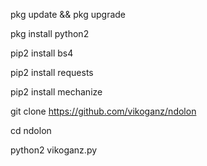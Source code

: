 pkg update && pkg upgrade

 pkg install python2

 pip2 install bs4

 pip2 install requests
 
pip2 install mechanize

git clone https://github.com/vikoganz/ndolon

cd ndolon

python2 vikoganz.py
